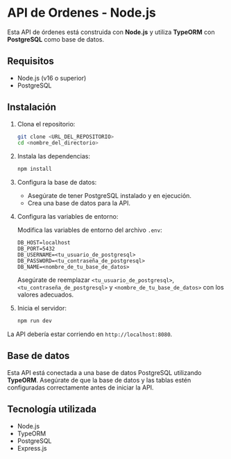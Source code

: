# API de Ordenes - Node.js

Esta API de órdenes está construida con **Node.js** y utiliza **TypeORM** con **PostgreSQL** como base de datos.

## Requisitos

- Node.js (v16 o superior)
- PostgreSQL

## Instalación

1. Clona el repositorio:

    ```bash
    git clone <URL_DEL_REPOSITORIO>
    cd <nombre_del_directorio>
    ```

2. Instala las dependencias:

    ```bash
    npm install
    ```

3. Configura la base de datos:

    - Asegúrate de tener PostgreSQL instalado y en ejecución.
    - Crea una base de datos para la API.

4. Configura las variables de entorno:

    Modifica las variables de entorno del archivo `.env`:

    ```
    DB_HOST=localhost
    DB_PORT=5432
    DB_USERNAME=<tu_usuario_de_postgresql>
    DB_PASSWORD=<tu_contraseña_de_postgresql>
    DB_NAME=<nombre_de_tu_base_de_datos>
    ```

    Asegúrate de reemplazar `<tu_usuario_de_postgresql>`, `<tu_contraseña_de_postgresql>` y `<nombre_de_tu_base_de_datos>` con los valores adecuados.

5. Inicia el servidor:

    ```bash
    npm run dev
    ```

La API debería estar corriendo en `http://localhost:8080`.

## Base de datos

Esta API está conectada a una base de datos PostgreSQL utilizando **TypeORM**. Asegúrate de que la base de datos y las tablas estén configuradas correctamente antes de iniciar la API.

## Tecnología utilizada

- Node.js
- TypeORM
- PostgreSQL
- Express.js